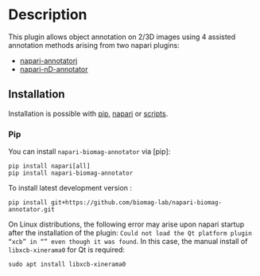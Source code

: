 <!-- This file is a placeholder for customizing description of your plugin 
on the napari hub if you wish. The readme file will be used by default if
you wish not to do any customization for the napari hub listing.

If you need some help writing a good description, check out our 
[guide](https://github.com/chanzuckerberg/napari-hub/wiki/Writing-the-Perfect-Description-for-your-Plugin)
-->

# Description
This plugin allows object annotation on 2/3D images using 4 assisted annotation methods arising from two napari plugins:

- [napari-annotatorj](https://github.com/spreka/napari-annotatorj)
- [napari-nD-annotator](https://github.com/bauerdavid/napari-nD-annotator)

## Installation

Installation is possible with [pip](#pip), [napari](#bundled-napari-app) or [scripts](#script).
### Pip
You can install `napari-biomag-annotator` via [pip]:

    pip install napari[all]
	pip install napari-biomag-annotator



To install latest development version :

    pip install git+https://github.com/biomag-lab/napari-biomag-annotator.git


On Linux distributions, the following error may arise upon napari startup after the installation of the plugin: `Could not load the Qt platform plugin “xcb” in “” even though it was found`. In this case, the manual install of `libxcb-xinerama0` for Qt is required:

	sudo apt install libxcb-xinerama0